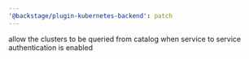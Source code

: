```yaml
---
'@backstage/plugin-kubernetes-backend': patch
---
```


allow the clusters to be queried from catalog when service to service authentication is enabled

